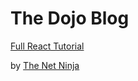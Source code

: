 # The Dojo Blog

[Full React Tutorial](https://www.youtube.com/watch?v=0XSDAup85SA)

by [The Net Ninja](https://www.youtube.com/channel/UCW5YeuERMmlnqo4oq8vwUpg)
